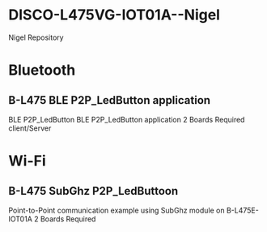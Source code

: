 # DISCO-L475VG-IOT01A--Nigel
Nigel Repository

# Bluetooth
## B-L475 BLE P2P_LedButton application
BLE P2P_LedButton  BLE P2P_LedButton application
2 Boards Required client/Server

# Wi-Fi
## B-L475 SubGhz P2P_LedButtoon
Point-to-Point communication example using SubGhz module on B-L475E-IOT01A
2 Boards Required
